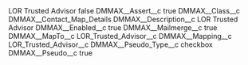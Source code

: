 <?xml version="1.0" encoding="UTF-8"?>
<CustomMetadata xmlns="http://soap.sforce.com/2006/04/metadata" xmlns:xsi="http://www.w3.org/2001/XMLSchema-instance" xmlns:xsd="http://www.w3.org/2001/XMLSchema">
    <label>LOR Trusted Advisor</label>
    <protected>false</protected>
    <values>
        <field>DMMAX__Assert__c</field>
        <value xsi:type="xsd:boolean">true</value>
    </values>
    <values>
        <field>DMMAX__Class__c</field>
        <value xsi:type="xsd:string">DMMAX__Contact_Map_Details</value>
    </values>
    <values>
        <field>DMMAX__Description__c</field>
        <value xsi:type="xsd:string">LOR Trusted Advisor</value>
    </values>
    <values>
        <field>DMMAX__Enabled__c</field>
        <value xsi:type="xsd:boolean">true</value>
    </values>
    <values>
        <field>DMMAX__Mailmerge__c</field>
        <value xsi:type="xsd:boolean">true</value>
    </values>
    <values>
        <field>DMMAX__MapTo__c</field>
        <value xsi:type="xsd:string">LOR_Trusted_Advisor__c</value>
    </values>
    <values>
        <field>DMMAX__Mapping__c</field>
        <value xsi:type="xsd:string">LOR_Trusted_Advisor__c</value>
    </values>
    <values>
        <field>DMMAX__Pseudo_Type__c</field>
        <value xsi:type="xsd:string">checkbox</value>
    </values>
    <values>
        <field>DMMAX__Pseudo__c</field>
        <value xsi:type="xsd:boolean">true</value>
    </values>
</CustomMetadata>
